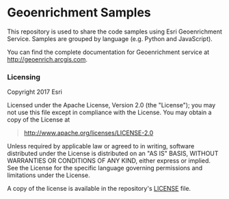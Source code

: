 # Geoenrichment Samples
This repository is used to share the code samples using Esri Geoenrichment Service. Samples are grouped by language (e.g. Python and JavaScript).

You can find the complete documentation for Geoenrichment service at http://geoenrich.arcgis.com.


### Licensing

Copyright 2017 Esri

Licensed under the Apache License, Version 2.0 (the "License");
you may not use this file except in compliance with the License.
You may obtain a copy of the License at

> http://www.apache.org/licenses/LICENSE-2.0

Unless required by applicable law or agreed to in writing, software
distributed under the License is distributed on an "AS IS" BASIS,
WITHOUT WARRANTIES OR CONDITIONS OF ANY KIND, either express or implied.
See the License for the specific language governing permissions and
limitations under the License.

A copy of the license is available in the repository's [LICENSE](./LICENSE) file.
